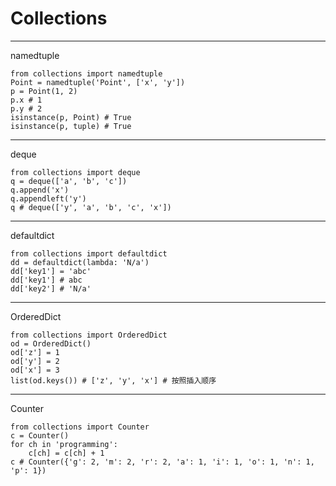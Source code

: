 # Collections

-----
namedtuple

```
from collections import namedtuple
Point = namedtuple('Point', ['x', 'y'])
p = Point(1, 2)
p.x # 1
p.y # 2
isinstance(p, Point) # True
isinstance(p, tuple) # True
```

-----
deque

```
from collections import deque
q = deque(['a', 'b', 'c'])
q.append('x')
q.appendleft('y')
q # deque(['y', 'a', 'b', 'c', 'x'])
```

-----
defaultdict

```
from collections import defaultdict
dd = defaultdict(lambda: 'N/a')
dd['key1'] = 'abc'
dd['key1'] # abc
dd['key2'] # 'N/a'
```

-----
OrderedDict
```
from collections import OrderedDict
od = OrderedDict()
od['z'] = 1
od['y'] = 2
od['x'] = 3
list(od.keys()) # ['z', 'y', 'x'] # 按照插入顺序
```

-----
Counter
```
from collections import Counter
c = Counter()
for ch in 'programming':
    c[ch] = c[ch] + 1
c # Counter({'g': 2, 'm': 2, 'r': 2, 'a': 1, 'i': 1, 'o': 1, 'n': 1, 'p': 1})
```

